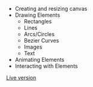 - Creating and resizing canvas
- Drawing Elements
  - Rectangles
  - Lines
  - Arcs/Circles
  - Bezier Curves
  - Images
  - Text
- Animating Elements
- Interacting with Elements

[Live version](https://velafarq.github.io/exploring-canvas/)

